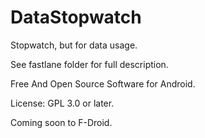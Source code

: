 # DataStopwatch

Stopwatch, but for data usage.

See fastlane folder for full description.

Free And Open Source Software for Android.

License: GPL 3.0 or later.

Coming soon to F-Droid.
